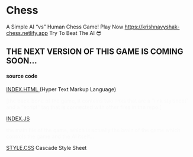 # Chess
A Simple AI “vs” Human Chess Game! Play Now https://krishnavyshak-chess.netlify.app Try To Beat The AI 😎


<H2>THE NEXT VERSION OF THIS GAME IS COMING SOON...</H2>


<h4>source code</h4>
<a href="https://raw.githubusercontent.com/KrishnaVyshak/Chess/main/index.html"> INDEX.HTML </a> (Hyper Text Markup Language) <p style="color:#f9f9f9">[the back-bone of the game, it contains two links that are a "link stylsheet" and a "script" tag that is connected with other files in the repo.]</p>
<a href="'> INDEX.JS</a>  (Javascript) <br>

[INDEX.JS](https://krishnavyshak-chess.netlify.app/Assets/index.js)
 <p style="color:#f9f9f9"> the main file of the game, which is actually the brain of the game which controls the game and the AI itself... </p> 

[STYLE.CSS](https://krishnavyshak-chess.netlify.app/Assets/style.css) Cascade Style Sheet

